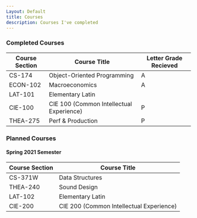 ```yaml
---
Layout: Default
title: Courses
description: Courses I've completed
---
```


### Completed Courses

| Course Section | Course Title | Letter Grade Recieved |
|---|---|---|
| CS-174 | Object-Oriented Programming | A |
| ECON-102 | Macroeconomics | A |
| LAT-101 | Elementary Latin | |
| CIE-100 | CIE 100 (Common Intellectual Experience) | P |
| THEA-275 | Perf & Production | P |

### Planned Courses
#### Spring 2021 Semester

| Course Section | Course Title |
|---|---|
| CS-371W | Data Structures |
| THEA-240 | Sound Design |
| LAT-102 | Elementary Latin |
| CIE-200 | CIE 200 (Common Intellectual Experience) |